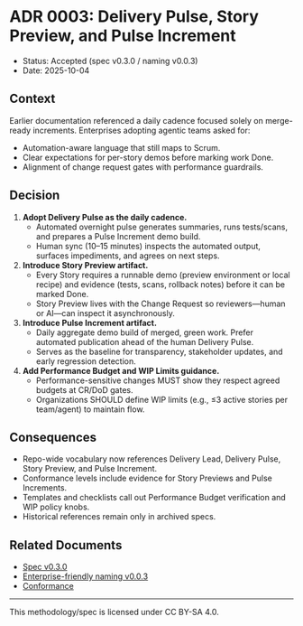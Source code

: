 # ADR 0003: Delivery Pulse, Story Preview, and Pulse Increment

- Status: Accepted (spec v0.3.0 / naming v0.0.3)
- Date: 2025-10-04

## Context

Earlier documentation referenced a daily cadence focused solely on merge-ready increments. Enterprises adopting agentic teams asked for:
- Automation-aware language that still maps to Scrum.
- Clear expectations for per-story demos before marking work Done.
- Alignment of change request gates with performance guardrails.

## Decision

1. **Adopt Delivery Pulse as the daily cadence.**
   - Automated overnight pulse generates summaries, runs tests/scans, and prepares a Pulse Increment demo build.
   - Human sync (10–15 minutes) inspects the automated output, surfaces impediments, and agrees on next steps.
2. **Introduce Story Preview artifact.**
   - Every Story requires a runnable demo (preview environment or local recipe) and evidence (tests, scans, rollback notes) before it can be marked Done.
   - Story Preview lives with the Change Request so reviewers—human or AI—can inspect it asynchronously.
3. **Introduce Pulse Increment artifact.**
   - Daily aggregate demo build of merged, green work. Prefer automated publication ahead of the human Delivery Pulse.
   - Serves as the baseline for transparency, stakeholder updates, and early regression detection.
4. **Add Performance Budget and WIP Limits guidance.**
   - Performance-sensitive changes MUST show they respect agreed budgets at CR/DoD gates.
   - Organizations SHOULD define WIP limits (e.g., ≤3 active stories per team/agent) to maintain flow.

## Consequences

- Repo-wide vocabulary now references Delivery Lead, Delivery Pulse, Story Preview, and Pulse Increment.
- Conformance levels include evidence for Story Previews and Pulse Increments.
- Templates and checklists call out Performance Budget verification and WIP policy knobs.
- Historical references remain only in archived specs.

## Related Documents

- [Spec v0.3.0](../specs/spec.v0.3.0.md)
- [Enterprise-friendly naming v0.0.3](../naming/enterprise-friendly-naming.v0.0.3.md)
- [Conformance](../CONFORMANCE.md)

---

This methodology/spec is licensed under CC BY-SA 4.0.
